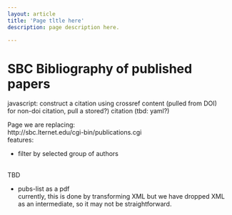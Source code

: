 ```yaml
---
layout: article
title: 'Page tltle here'
description: page description here.

---
```


<h1>SBC Bibliography of published papers</h1>

<p>javascript: construct a citation using crossref content (pulled from DOI)
<br/> 
for non-doi citation, pull a stored?) citation (tbd: yaml?)
<br />


</p>
	
<p>Page we are replacing:
<br/>http://sbc.lternet.edu/cgi-bin/publications.cgi
<br/>features:
<ul>
<li>filter by selected group of authors</li>
</ul>

<br/>TBD
<ul>
<li>pubs-list as a pdf 
<br/> currently, this is done by transforming XML
but we have dropped XML as an intermediate, so it may not be straightforward.</p>
</li>
</ul>
</p>

